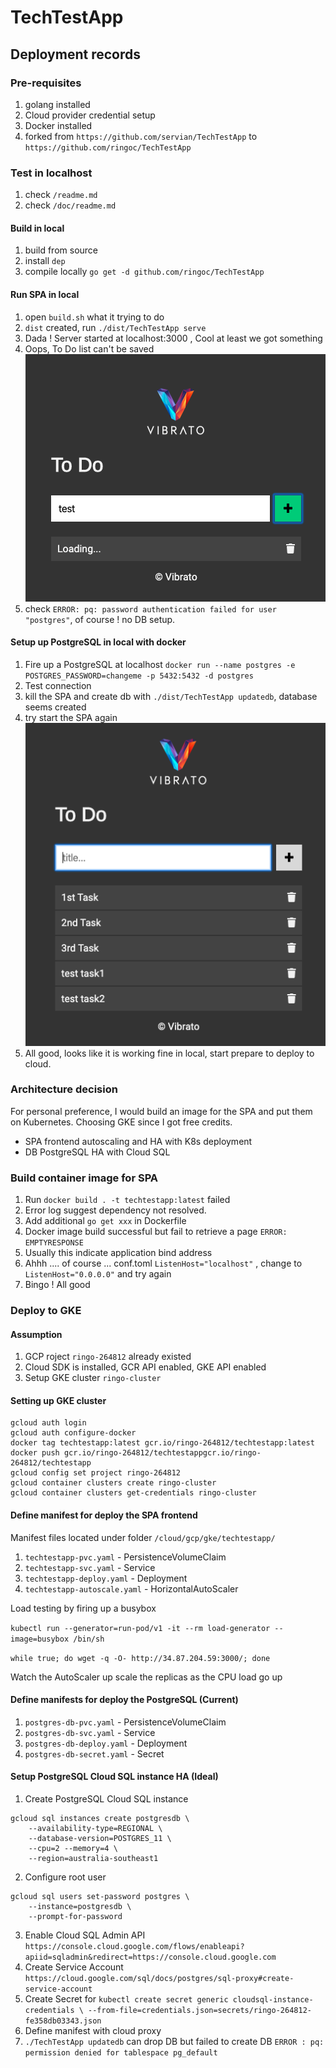 # TechTestApp 

## Deployment records

### Pre-requisites

1. golang installed
2. Cloud provider credential setup
3. Docker installed
3. forked from `https://github.com/servian/TechTestApp` to `https://github.com/ringoc/TechTestApp`

### Test in localhost
1. check `/readme.md`
2. check `/doc/readme.md`

#### Build in local
1. build from source
2. install `dep`
3. compile locally `go get -d github.com/ringoc/TechTestApp` 
    
#### Run SPA in local     
1. open `build.sh` what it trying to do
2. `dist` created, run `./dist/TechTestApp serve`
3. Dada ! Server started at localhost:3000 , Cool at least we got something
4. Oops, To Do list can't be saved ![alt text][spa-localhost]
5. check `ERROR: pq: password authentication failed for user "postgres"`, of course ! no DB setup.
 
#### Setup up PostgreSQL in local with docker
 
1. Fire up a PostgreSQL at localhost `docker run --name postgres -e POSTGRES_PASSWORD=changeme -p 5432:5432 -d postgres`
2. Test connection 
3. kill the SPA and create db with `./dist/TechTestApp updatedb`, database seems created
4. try start the SPA again ![alt text][spa-localhost-1]
5. All good, looks like it is working fine in local, start prepare to deploy to cloud. 

[spa-localhost]: images/spa-localhost.png "SPA localhost"
[spa-localhost-1]: images/spa-localhost-1.png "SPA localhost 1"

### Architecture decision
For personal preference, I would build an image for the SPA and put them on Kubernetes. Choosing GKE since I got free credits. 
- SPA frontend autoscaling and HA with K8s deployment
- DB PostgreSQL HA with Cloud SQL

### Build container image for SPA
1. Run `docker build . -t techtestapp:latest` failed
2. Error log suggest dependency not resolved. 
3. Add additional `go get xxx` in Dockerfile
4. Docker image build successful but fail to retrieve a page `ERROR: EMPTYRESPONSE`
5. Usually this indicate application bind address 
6. Ahhh .... of course ... conf.toml `ListenHost="localhost"` , change to  `ListenHost="0.0.0.0"` and try again 
7. Bingo ! All good

### Deploy to GKE

#### Assumption
1. GCP roject `ringo-264812` already existed
2. Cloud SDK is installed, GCR API enabled, GKE API enabled
3. Setup GKE cluster `ringo-cluster`

#### Setting up GKE cluster
```
gcloud auth login
gcloud auth configure-docker
docker tag techtestapp:latest gcr.io/ringo-264812/techtestapp:latest
docker push gcr.io/ringo-264812/techtestappgcr.io/ringo-264812/techtestapp
gcloud config set project ringo-264812
gcloud container clusters create ringo-cluster
gcloud container clusters get-credentials ringo-cluster
```
#### 

#### Define manifest for deploy the SPA frontend
Manifest files located under folder `/cloud/gcp/gke/techtestapp/`

1. `techtestapp-pvc.yaml` - PersistenceVolumeClaim
2. `techtestapp-svc.yaml` - Service
3. `techtestapp-deploy.yaml` - Deployment
4. `techtestapp-autoscale.yaml` - HorizontalAutoScaler 

Load testing by firing up a busybox 

`kubectl run --generator=run-pod/v1 -it --rm load-generator --image=busybox /bin/sh`

`while true; do wget -q -O- http://34.87.204.59:3000/; done`

Watch the AutoScaler up scale the replicas as the CPU load go up

#### Define manifests for deploy the PostgreSQL (Current)

1. `postgres-db-pvc.yaml` - PersistenceVolumeClaim
2. `postgres-db-svc.yaml` - Service
3. `postgres-db-deploy.yaml` - Deployment
4. `postgres-db-secret.yaml` - Secret


#### Setup  PostgreSQL Cloud SQL instance HA (Ideal)
1. Create PostgreSQL Cloud SQL instance
```
gcloud sql instances create postgresdb \ 
    --availability-type=REGIONAL \
    --database-version=POSTGRES_11 \
    --cpu=2 --memory=4 \
    --region=australia-southeast1
```        
2. Configure root user
```
gcloud sql users set-password postgres \
    --instance=postgresdb \
    --prompt-for-password
```
3. Enable Cloud SQL Admin API 
`https://console.cloud.google.com/flows/enableapi?apiid=sqladmin&redirect=https://console.cloud.google.com`
4. Create Service Account 
`https://cloud.google.com/sql/docs/postgres/sql-proxy#create-service-account`
5. Create Secret for 
`kubectl create secret generic cloudsql-instance-credentials \
--from-file=credentials.json=secrets/ringo-264812-fe358db03343.json`
6. Define manifest with cloud proxy 
7. `./TechTestApp updatedb` can drop DB but failed to create DB 
`ERROR : pq: permission denied for tablespace pg_default`






